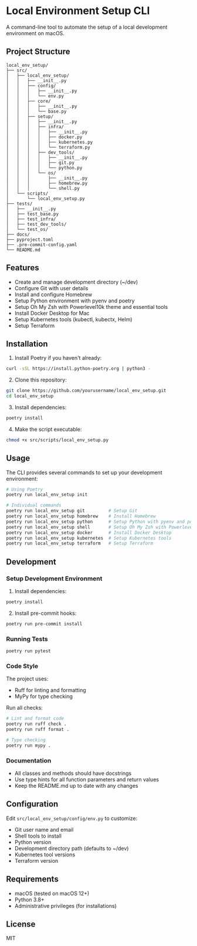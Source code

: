 # Local Environment Setup CLI

A command-line tool to automate the setup of a local development environment on macOS.

## Project Structure

```
local_env_setup/
├── src/
│   ├── local_env_setup/
│   │   ├── __init__.py
│   │   ├── config/
│   │   │   ├── __init__.py
│   │   │   └── env.py
│   │   ├── core/
│   │   │   ├── __init__.py
│   │   │   └── base.py
│   │   ├── setup/
│   │   │   ├── __init__.py
│   │   │   ├── infra/
│   │   │   │   ├── __init__.py
│   │   │   │   ├── docker.py
│   │   │   │   ├── kubernetes.py
│   │   │   │   └── terraform.py
│   │   │   ├── dev_tools/
│   │   │   │   ├── __init__.py
│   │   │   │   ├── git.py
│   │   │   │   └── python.py
│   │   │   └── os/
│   │   │       ├── __init__.py
│   │   │       ├── homebrew.py
│   │   │       └── shell.py
│   └── scripts/
│       └── local_env_setup.py
├── tests/
│   ├── __init__.py
│   ├── test_base.py
│   ├── test_infra/
│   ├── test_dev_tools/
│   └── test_os/
├── docs/
├── pyproject.toml
├── .pre-commit-config.yaml
└── README.md
```

## Features

- Create and manage development directory (~/dev)
- Configure Git with user details
- Install and configure Homebrew
- Setup Python environment with pyenv and poetry
- Setup Oh My Zsh with Powerlevel10k theme and essential tools
- Install Docker Desktop for Mac
- Setup Kubernetes tools (kubectl, kubectx, Helm)
- Setup Terraform

## Installation

1. Install Poetry if you haven't already:
```bash
curl -sSL https://install.python-poetry.org | python3 -
```

2. Clone this repository:
```bash
git clone https://github.com/yourusername/local_env_setup.git
cd local_env_setup
```

3. Install dependencies:
```bash
poetry install
```

4. Make the script executable:
```bash
chmod +x src/scripts/local_env_setup.py
```

## Usage

The CLI provides several commands to set up your development environment:

```bash
# Using Poetry
poetry run local_env_setup init

# Individual commands
poetry run local_env_setup git         # Setup Git
poetry run local_env_setup homebrew    # Install Homebrew
poetry run local_env_setup python      # Setup Python with pyenv and poetry
poetry run local_env_setup shell       # Setup Oh My Zsh with Powerlevel10k
poetry run local_env_setup docker      # Install Docker Desktop
poetry run local_env_setup kubernetes  # Setup Kubernetes tools
poetry run local_env_setup terraform   # Setup Terraform
```

## Development

### Setup Development Environment

1. Install dependencies:
```bash
poetry install
```

2. Install pre-commit hooks:
```bash
poetry run pre-commit install
```

### Running Tests

```bash
poetry run pytest
```

### Code Style

The project uses:
- Ruff for linting and formatting
- MyPy for type checking

Run all checks:
```bash
# Lint and format code
poetry run ruff check .
poetry run ruff format .

# Type checking
poetry run mypy .
```

### Documentation

- All classes and methods should have docstrings
- Use type hints for all function parameters and return values
- Keep the README.md up to date with any changes

## Configuration

Edit `src/local_env_setup/config/env.py` to customize:
- Git user name and email
- Shell tools to install
- Python version
- Development directory path (defaults to ~/dev)
- Kubernetes tool versions
- Terraform version

## Requirements

- macOS (tested on macOS 12+)
- Python 3.8+
- Administrative privileges (for installations)

## License

MIT